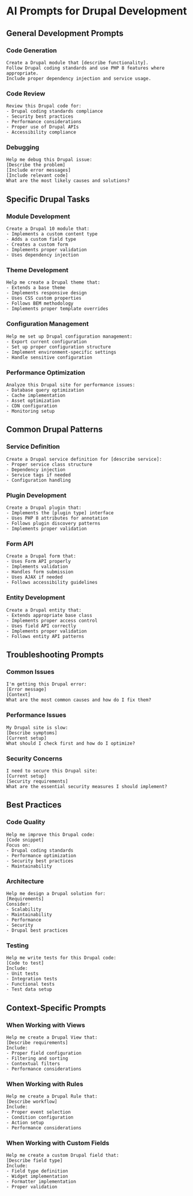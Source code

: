 # AI Prompts for Drupal Development

## General Development Prompts

### Code Generation
```
Create a Drupal module that [describe functionality].
Follow Drupal coding standards and use PHP 8 features where appropriate.
Include proper dependency injection and service usage.
```

### Code Review
```
Review this Drupal code for:
- Drupal coding standards compliance
- Security best practices
- Performance considerations
- Proper use of Drupal APIs
- Accessibility compliance
```

### Debugging
```
Help me debug this Drupal issue:
[Describe the problem]
[Include error messages]
[Include relevant code]
What are the most likely causes and solutions?
```

## Specific Drupal Tasks

### Module Development
```
Create a Drupal 10 module that:
- Implements a custom content type
- Adds a custom field type
- Creates a custom form
- Implements proper validation
- Uses dependency injection
```

### Theme Development
```
Help me create a Drupal theme that:
- Extends a base theme
- Implements responsive design
- Uses CSS custom properties
- Follows BEM methodology
- Implements proper template overrides
```

### Configuration Management
```
Help me set up Drupal configuration management:
- Export current configuration
- Set up proper configuration structure
- Implement environment-specific settings
- Handle sensitive configuration
```

### Performance Optimization
```
Analyze this Drupal site for performance issues:
- Database query optimization
- Cache implementation
- Asset optimization
- CDN configuration
- Monitoring setup
```

## Common Drupal Patterns

### Service Definition
```
Create a Drupal service definition for [describe service]:
- Proper service class structure
- Dependency injection
- Service tags if needed
- Configuration handling
```

### Plugin Development
```
Create a Drupal plugin that:
- Implements the [plugin type] interface
- Uses PHP 8 attributes for annotation
- Follows plugin discovery patterns
- Implements proper validation
```

### Form API
```
Create a Drupal form that:
- Uses Form API properly
- Implements validation
- Handles form submission
- Uses AJAX if needed
- Follows accessibility guidelines
```

### Entity Development
```
Create a Drupal entity that:
- Extends appropriate base class
- Implements proper access control
- Uses field API correctly
- Implements proper validation
- Follows entity API patterns
```

## Troubleshooting Prompts

### Common Issues
```
I'm getting this Drupal error:
[Error message]
[Context]
What are the most common causes and how do I fix them?
```

### Performance Issues
```
My Drupal site is slow:
[Describe symptoms]
[Current setup]
What should I check first and how do I optimize?
```

### Security Concerns
```
I need to secure this Drupal site:
[Current setup]
[Security requirements]
What are the essential security measures I should implement?
```

## Best Practices

### Code Quality
```
Help me improve this Drupal code:
[Code snippet]
Focus on:
- Drupal coding standards
- Performance optimization
- Security best practices
- Maintainability
```

### Architecture
```
Help me design a Drupal solution for:
[Requirements]
Consider:
- Scalability
- Maintainability
- Performance
- Security
- Drupal best practices
```

### Testing
```
Help me write tests for this Drupal code:
[Code to test]
Include:
- Unit tests
- Integration tests
- Functional tests
- Test data setup
```

## Context-Specific Prompts

### When Working with Views
```
Help me create a Drupal View that:
[Describe requirements]
Include:
- Proper field configuration
- Filtering and sorting
- Contextual filters
- Performance considerations
```

### When Working with Rules
```
Help me create a Drupal Rule that:
[Describe workflow]
Include:
- Proper event selection
- Condition configuration
- Action setup
- Performance considerations
```

### When Working with Custom Fields
```
Help me create a custom Drupal field that:
[Describe field type]
Include:
- Field type definition
- Widget implementation
- Formatter implementation
- Proper validation
```
